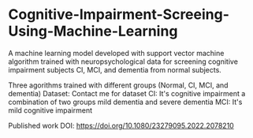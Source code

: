 # Cognitive-Impairment-Screeing-Using-Machine-Learning

A machine learning model developed with support vector machine algorithm trained with neuropsychological data for screening cognitive impairment subjects CI, MCI, and dementia from normal subjects.

Three agorithms trained with different groups (Normal, CI, MCI, and dementia)
Dataset: Contact me for dataset
CI: It's cognitive impairment a combination of two groups mild dementia and severe dementia
MCI: It's mild cognitive impairment

Published work DOI: https://doi.org/10.1080/23279095.2022.2078210
